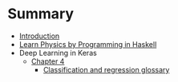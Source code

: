 # Summary

* [Introduction](README.md)
* [Learn Physics by Programming in Haskell](chapter1.md)
* Deep Learning in Keras
  * [Chapter 4](chapter-4.md)
    * [Classification and regression glossary](chapter-4/classification-and-regression-glossary.md)

